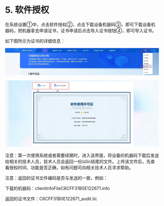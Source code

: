 # 5. 软件授权

在系统设置①中，点击软件授权②，点击下载设备机器码③，即可下载设备机器码，把机器拿去申请证书，证书申请后点击导入证书按钮④，即可导入证书。

如下图所示为证书的详细信息：

![](/data_classification/images/operation/dc/system/license_1.png)

![](/data_classification/images/operation/dc/system/license_2.png)

注意：第一次使用系统或者需要续期时，进入该界面，将设备的机器码下载后发送给相关的技术人员，技术人员会返回一份以lic结尾的文件。上传该文件后，先查看授权时间、功能是否正确，如有问题可向相关技术人员寻求帮助。

注意：返回的证书文件编码是否与发送的一致，例如：

下载的机器码：clientInfoFileC6CFF31B0E122671.info

返回的证书文件：C6CFF31B0E122671_audit.lic
